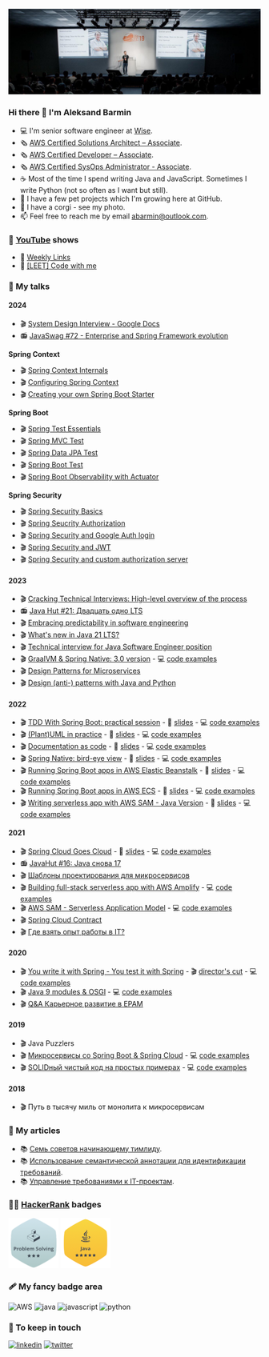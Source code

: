 ![image](./images/profile/header.jpg)

### Hi there 👋 I'm Aleksand Barmin

* 💻 I'm senior software engineer at [Wise](http://wise.com/).
* 🗞 [AWS Certified Solutions Architect – Associate](https://www.credly.com/badges/f37ba42b-3eb4-4104-8103-3c4e2400daa5).
* 🗞 [AWS Certified Developer – Associate](https://www.credly.com/badges/7f2585b8-94a9-4972-9708-7e25dd38af30).
* 🗞 [AWS Certified SysOps Administrator - Associate](https://www.credly.com/earner/earned/badge/814d0cdd-79c5-4f38-a08e-b7ef39e3f5ca).
* ☕ Most of the time I spend writing Java and JavaScript. Sometimes I write Python (not so often as I want but still).
* 🚀 I have a few pet projects which I'm growing here at GitHub.
* 🐶 I have a corgi - see my photo.
* 📫 Feel free to reach me by email [abarmin@outlook.com](mailto:abarmin@outlook.com).

### 📀 [YouTube](https://www.youtube.com/@ABarmin) shows

* 📘 [Weekly Links](./blog/weekly-links/README.md)
* 📘 [[LEET] Code with me](./blog/leet-code-with-me/README.md)

### 💼 My talks

#### 2024

* 🎬 [System Design Interview - Google Docs](https://youtu.be/9VUnUtPZ8xg)
* 📻 [JavaSwag #72 - Enterprise and Spring Framework evolution](https://javaswag.github.io/episode/72/)

**Spring Context**

* 🎬 [Spring Context Internals](https://youtu.be/z80dBP31QIs)
* 🎬 [Configuring Spring Context](https://youtu.be/RjdS08YiYoU)
* 🎬 [Creating your own Spring Boot Starter](https://youtu.be/hLq4LtKzoaY)

**Spring Boot**

* 🎬 [Spring Test Essentials](https://youtu.be/lt8cR2f2uAA)
* 🎬 [Spring MVC Test](https://youtu.be/ssMLbh3Qbbw)
* 🎬 [Spring Data JPA Test](https://youtu.be/osySGfL1T7w)
* 🎬 [Spring Boot Test](https://youtu.be/BLP-ce0r6Ck)
* 🎬 [Spring Boot Observability with Actuator](https://youtu.be/i-aYhJEnhqY)

**Spring Security**

* 🎬 [Spring Security Basics](https://youtu.be/j_yCJxzJNPw)
* 🎬 [Spring Seucrity Authorization](https://youtu.be/JnjaSiL1tIc)
* 🎬 [Spring Security and Google Auth login](https://youtu.be/z0BVYIVwUNk)
* 🎬 [Spring Security and JWT](https://youtu.be/WJsUXqWyT0w)
* 🎬 [Spring Security and custom authorization server](https://youtu.be/9-Vwmeev3ek)

#### 2023

* 🎬 [Cracking Technical Interviews: High-level overview of the process](https://youtu.be/0dyyFyAeB7k)
* 📻 [Java Hut #21: Двадцать одно LTS](https://pod.link/javahut/episode/70ce52b6336edd5f4ccb45f50bf60e15)
* 🎬 [Embracing predictability in software engineering](https://youtu.be/d5KbSCdvmR0)
* 🎬 [What's new in Java 21 LTS?](https://youtu.be/gxkzjaXm-Lc)
* 🎬 [Technical interview for Java Software Engineer position](https://youtu.be/zUPZCFv4epc)
* 🎬 [GraalVM & Spring Native: 3.0 version](https://youtu.be/Tm-WZ0yPxm8) - 💻 [code examples](https://github.com/aabarmin/epam-spring-native-example-2022)
* 🎬 [Design Patterns for Microservices](https://youtu.be/J9zU-KWMkK0)
* 🎬 [Design (anti-) patterns with Java and Python](https://youtu.be/_N8RGYYNnyM)

#### 2022

* 🎬 [TDD With Spring Boot: practical session](https://youtu.be/Vl20xbegWqc) - 🌆 [slides](https://github.com/aabarmin/epam-spring-boot-tdd-2022/blob/main/docs/slides.pdf) - 💻 [code examples](https://github.com/aabarmin/epam-spring-boot-tdd-2022)
* 🎬 [(Plant)UML in practice](https://youtu.be/A4vBbr87oxw) - 🌆 [slides](https://github.com/aabarmin/epam-plantuml-in-practice-2022/blob/main/slides/slides.pdf) - 💻 [code examples](https://github.com/aabarmin/epam-plantuml-in-practice-2022)
* 🎬 [Documentation as code](https://youtu.be/A4vBbr87oxw) - 🌆 [slides](https://github.com/aabarmin/epam-documentation-as-code-examples-2022/blob/main/slides/slides.pdf) - 💻 [code examples](https://github.com/aabarmin/epam-documentation-as-code-examples-2022)
* 🎬 [Spring Native: bird-eye view](https://youtu.be/FD4ksnA5zo4) - 🌆 [slides](https://github.com/aabarmin/epam-spring-native-example-2022/blob/main/slides/slides.pdf) - 💻 [code examples](https://github.com/aabarmin/epam-spring-native-example-2022)
* 🎬 [Running Spring Boot apps in AWS Elastic Beanstalk](https://youtu.be/43ZKitMqjaQ) - 🌆 [slides](./talks/2022/2022-spring-boot-in-elastic-beanstalk.pdf) - 💻 [code examples](https://github.com/aabarmin/epam-eb-example-2022)
* 🎬 [Running Spring Boot apps in AWS ECS](https://www.youtube.com/watch?v=TI0AEQYhbiA) - 🌆 [slides](./talks/2022/2022-spring-boot-in-ecs.pdf) - 💻 [code examples](https://github.com/aabarmin/epam-ecs-java-example-2022)
* 🎬 [Writing serverless app with AWS SAM - Java Version](https://youtu.be/eHqxPifJ9Xg) - 🌆 [slides](./talks/2022/2022-java-and-aws-sam.pdf) - 💻 [code examples](https://github.com/aabarmin/epam-sam-java-example-2022)

#### 2021

* 🎬 [Spring Cloud Goes Cloud](https://youtu.be/4tSyz_v9w7Q) - 🌆 [slides](https://github.com/aabarmin/aabarmin/blob/main/talks/2021/2021-spring-cloud-goes-cloud.pdf) - 💻 [code examples](https://github.com/aabarmin/epam-spring-cloud-kubernetes-2021)
* 📻 [JavaHut #16: Java снова 17](https://anchor.fm/javahut/episodes/JavaHut-16-Java--17-e17eiba)
* 🎬 [Шаблоны проектирования для микросервисов](https://youtu.be/_RCiOo4Dv8w)
* 🎬 [Building full-stack serverless app with AWS Amplify](https://youtu.be/Mm2NhBtwLng) - 💻 [code examples](https://github.com/aabarmin/corgigram)
* 🎬 [AWS SAM - Serverless Application Model](https://youtu.be/zn7Saw8u3uw) - 💻 [code examples](https://github.com/aabarmin/aws-sam-example)
* 🎬 [Spring Cloud Contract](https://youtu.be/YcDEfb8BYyE)
* 🎬 [Где взять опыт работы в IT?](https://youtu.be/QUeea4g1j1I)

#### 2020

* 🎬 [You write it with Spring - You test it with Spring](https://youtu.be/Ysh_jmEW6L0) - 🎬 [director's cut](https://youtu.be/alDo8_8f-DE) - 💻 [code examples](https://github.com/aabarmin/epam-spring-testing)
* 🎬 [Java 9 modules & OSGI](https://youtu.be/hemFuuAtdhE) - 💻 [code examples](https://github.com/aabarmin/epam-java-osgi-techtalk/branches)
* 🎬 [Q&A Карьерное развитие в EPAM](https://vk.com/videos-58536976?z=video-58536976_456239041)

#### 2019

* 🎬 Java Puzzlers
* 🎬 [Микросервисы со Spring Boot & Spring Cloud](https://youtu.be/Ts7snqxS6Zk) - 💻 [code examples](https://github.com/aabarmin/epam-dsc-2019)
* 🎬 [SOLIDный чистый код на простых примерах](https://youtu.be/WzHj_VQpdIM) - 💻 [code examples](https://github.com/aabarmin/epam-techtrain2019)

#### 2018

* 🎬 Путь в тысячу миль от монолита к микросервисам

### 📘 My articles

* 📚 [Семь советов начинающему тимлиду](https://klever.blog/tips-for-team-leaders/).
* 📚 [Использование семантической аннотации для идентификации требований](https://habr.com/en/post/126248/).
* 📚 [Управление требованиями к IT-проектам](https://habr.com/en/post/114571/).

### 🧑‍💻 [HackerRank](https://www.hackerrank.com/ABarmin) badges

![HackerRank Problem Solving](https://raw.githubusercontent.com/aabarmin/aabarmin/main/images/hackerrank/hackerrank-problem-solving.png)
![HackerRank Java](https://raw.githubusercontent.com/aabarmin/aabarmin/main/images/hackerrank/hackerrank-java.png)

### 🩹 My fancy badge area

![AWS](https://img.shields.io/static/v1?logo=amazon&style=for-the-badge&label=AWS&message=advanced)
![java](https://img.shields.io/static/v1?logo=java&style=for-the-badge&label=java&message=advanced)
![javascript](https://img.shields.io/static/v1?logo=javascript&style=for-the-badge&label=Javascript&message=advanced)
![python](https://img.shields.io/static/v1?logo=python&style=for-the-badge&label=python&message=intermediate)

### 🤝 To keep in touch

[ ![linkedin](https://img.shields.io/static/v1?logo=linkedin&style=for-the-badge&label=linkedin&message=abarmin)](https://www.linkedin.com/in/abarmin/)
[ ![twitter](https://img.shields.io/static/v1?logo=twitter&style=for-the-badge&label=twitter&message=AABarmin)](https://twitter.com/AABarmin)
